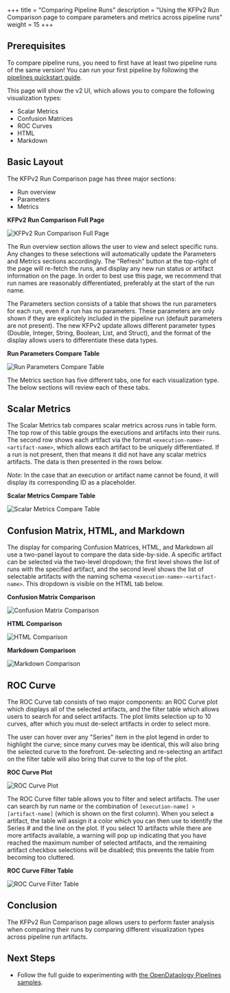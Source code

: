 +++
title = "Comparing Pipeline Runs"
description = "Using the KFPv2 Run Comparison page to compare parameters and metrics across pipeline runs"
weight = 15
+++

## Prerequisites

To compare pipeline runs, you need to first have at least two pipeline runs of the same version!
You can run your first pipeline by following the 
[pipelines quickstart guide](/docs/components/pipelines/overview/quickstart).

This page will show the v2 UI, which allows you to compare the following visualization types:
* Scalar Metrics
* Confusion Matrices
* ROC Curves
* HTML
* Markdown

## Basic Layout

The KFPv2 Run Comparison page has three major sections:
* Run overview
* Parameters
* Metrics

**KFPv2 Run Comparison Full Page**

<img src="/docs/images/pipelines/v2/run-comparison/full-page.png" 
  alt="KFPv2 Run Comparison Full Page"
  class="mt-3 mb-3 p-3 border border-info rounded">

The Run overview section allows the user to view and select specific runs. Any changes to these
selections will automatically update the Parameters and Metrics sections accordingly. The "Refresh"
button at the top-right of the page will re-fetch the runs, and display any new run status or artifact
information on the page. In order to best use this page, we recommend that run names are
reasonably differentiated, preferably at the start of the run name.

The Parameters section consists of a table that shows the run parameters for each run, even if a run
has no parameters. These parameters are only shown if they are explicitely included in the pipeline
run (default parameters are not present). The new KFPv2 update allows different parameter types
(Double, Integer, String, Boolean, List, and Struct), and the format of the display allows users to
differentiate these data types.

**Run Parameters Compare Table**

<img src="/docs/images/pipelines/v2/run-comparison/run-parameters.png" 
  alt="Run Parameters Compare Table"
  class="mt-3 mb-3 p-3 border border-info rounded">

The Metrics section has five different tabs, one for each visualization type. The below sections
will review each of these tabs.

## Scalar Metrics

The Scalar Metrics tab compares scalar metrics across runs in table form. The top row of this table
groups the executions and artifacts into their runs. The second row shows each artifact via the
format `<execution-name>-<artifact-name>`, which allows each artifact to be uniquely differentiated.
If a run is not present, then that means it did not have any scalar metrics artifacts. The data is
then presented in the rows below.

_Note:_ In the case that an execution or artifact name cannot be found, it will display its
corresponding ID as a placeholder.

**Scalar Metrics Compare Table**

<img src="/docs/images/pipelines/v2/run-comparison/scalar-metrics.png" 
  alt="Scalar Metrics Compare Table"
  class="mt-3 mb-3 p-3 border border-info rounded">

## Confusion Matrix, HTML, and Markdown

The display for comparing Confusion Matrices, HTML, and Markdown all use a two-panel layout
to compare the data side-by-side. A specific artifact can be selected via the two-level dropdown;
the first level shows the list of runs with the specified artifact, and the second level shows
the list of selectable artifacts with the naming schema `<execution-name>-<artifact-name>`.
This dropdown is visible on the HTML tab below.

**Confusion Matrix Comparison**

<img src="/docs/images/pipelines/v2/run-comparison/confusion-matrix.png" 
  alt="Confusion Matrix Comparison"
  class="mt-3 mb-3 p-3 border border-info rounded">

**HTML Comparison**

<img src="/docs/images/pipelines/v2/run-comparison/html.png" 
  alt="HTML Comparison"
  class="mt-3 mb-3 p-3 border border-info rounded">

**Markdown Comparison**

<img src="/docs/images/pipelines/v2/run-comparison/markdown.png" 
  alt="Markdown Comparison"
  class="mt-3 mb-3 p-3 border border-info rounded">

## ROC Curve

The ROC Curve tab consists of two major components: an ROC Curve plot which displays all of the
selected artifacts, and the filter table which allows users to search for and select artifacts.
The plot limits selection up to 10 curves, after which you must de-select artifacts in order to
select more.

The user can hover over any "Series" item in the plot legend in order to highlight the curve; since
many curves may be identical, this will also bring the selected curve to the forefront. De-selecting
and re-selecting an artifact on the filter table will also bring that curve to the top of the plot.

**ROC Curve Plot**

<img src="/docs/images/pipelines/v2/run-comparison/roc-curve-plot.png" 
  alt="ROC Curve Plot"
  class="mt-3 mb-3 p-3 border border-info rounded">

The ROC Curve filter table allows you to filter and select artifacts. The user can search by run
name or the combination of `[execution-name] > [artifact-name]` (which is shown on the first column).
When you select a artifact, the table will assign it a color which you can then use to identify the
Series # and the line on the plot. If you select 10 artifacts while there are more artifacts
available, a warning will pop up indicating that you have reached the maximum number of selected
artifacts, and the remaining artifact checkbox selections will be disabled; this prevents the table
from becoming too cluttered.

**ROC Curve Filter Table**

<img src="/docs/images/pipelines/v2/run-comparison/roc-curve-filter-table.png" 
  alt="ROC Curve Filter Table"
  class="mt-3 mb-3 p-3 border border-info rounded">

## Conclusion

The KFPv2 Run Comparison page allows users to perform faster analysis when comparing their runs
by comparing different visualization types across pipeline run artifacts.

## Next Steps

* Follow the full guide to experimenting with
  [the OpenDataology Pipelines samples](/docs/components/pipelines/tutorials/build-pipeline/).
